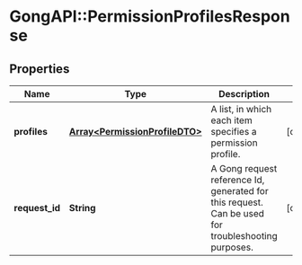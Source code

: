# GongAPI::PermissionProfilesResponse

## Properties
Name | Type | Description | Notes
------------ | ------------- | ------------- | -------------
**profiles** | [**Array&lt;PermissionProfileDTO&gt;**](PermissionProfileDTO.md) | A list, in which each item specifies a permission profile. | [optional] 
**request_id** | **String** | A Gong request reference Id, generated for this request. Can be used for troubleshooting purposes. | [optional] 


